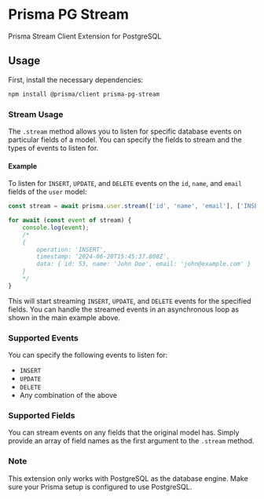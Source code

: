 
# Prisma PG Stream

Prisma Stream Client Extension for PostgreSQL

## Usage

First, install the necessary dependencies:

```sh
npm install @prisma/client prisma-pg-stream
```

### Stream Usage

The `.stream` method allows you to listen for specific database events on particular fields of a model. You can specify the fields to stream and the types of events to listen for.

#### Example

To listen for `INSERT`, `UPDATE`, and `DELETE` events on the `id`, `name`, and `email` fields of the `user` model:

```typescript
const stream = await prisma.user.stream(['id', 'name', 'email'], ['INSERT', 'UPDATE', 'DELETE']);

for await (const event of stream) {
    console.log(event);
    /*
    {
        operation: 'INSERT',
        timestamp: '2024-06-20T15:45:37.808Z',
        data: { id: 53, name: 'John Doe', email: 'john@example.com' }
    }
    */
}
```

This will start streaming `INSERT`, `UPDATE`, and `DELETE` events for the specified fields. You can handle the streamed events in an asynchronous loop as shown in the main example above.

### Supported Events

You can specify the following events to listen for:
- `INSERT`
- `UPDATE`
- `DELETE`
- Any combination of the above

### Supported Fields

You can stream events on any fields that the original model has. Simply provide an array of field names as the first argument to the `.stream` method.

### Note

This extension only works with PostgreSQL as the database engine. Make sure your Prisma setup is configured to use PostgreSQL.
